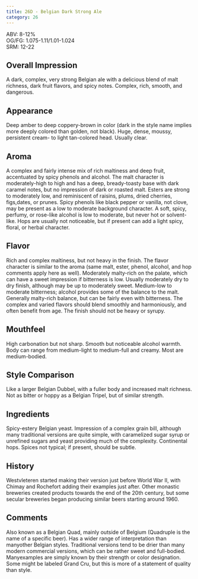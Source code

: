 ```yaml
---
title: 26D - Belgian Dark Strong Ale
category: 26
---
```


ABV: 8-12%  
OG/FG: 1.075-1.11/1.01-1.024  
SRM: 12-22  

## Overall Impression
A dark, complex, very strong Belgian ale with a delicious blend of malt richness, dark fruit flavors, and spicy notes. Complex, rich, smooth, and dangerous.

## Appearance
Deep amber to deep coppery-brown in color (dark in the style name implies more deeply colored than golden, not black). Huge, dense, moussy, persistent cream- to light tan-colored head. Usually clear.

## Aroma
A complex and fairly intense mix of rich maltiness and deep fruit, accentuated by spicy phenols and alcohol. The malt character is moderately-high to high and has a deep, bready-toasty base with dark caramel notes, but no impression of dark or roasted malt. Esters are strong to moderately low, and reminiscent of raisins, plums, dried cherries, figs,dates, or prunes. Spicy phenols like black pepper or vanilla, not clove, may be present as a low to moderate background character. A soft, spicy, perfumy, or rose-like alcohol is low to moderate, but never hot or solvent-like. Hops are usually not noticeable, but if present can add a light spicy, floral, or herbal character.

## Flavor
Rich and complex maltiness, but not heavy in the finish. The flavor character is similar to the aroma (same malt, ester, phenol, alcohol, and hop comments apply here as well). Moderately malty-rich on the palate, which can have a sweet impression if bitterness is low. Usually moderately dry to dry finish, although may be up to moderately sweet. Medium-low to moderate bitterness; alcohol provides some of the balance to the malt. Generally malty-rich balance, but can be fairly even with bitterness. The complex and varied flavors should blend smoothly and harmoniously, and often benefit from age. The finish should not be heavy or syrupy.

## Mouthfeel
High carbonation but not sharp. Smooth but noticeable alcohol warmth. Body can range from medium-light to medium-full and creamy. Most are medium-bodied.

## Style Comparison
Like a larger Belgian Dubbel, with a fuller body and increased malt richness. Not as bitter or hoppy as a Belgian Tripel, but of similar strength.

## Ingredients
Spicy-estery Belgian yeast. Impression of a complex grain bill, although many traditional versions are quite simple, with caramelized sugar syrup or unrefined sugars and yeast providing much of the complexity. Continental hops. Spices not typical; if present, should be subtle.

## History
Westvleteren started making their version just before World War II, with Chimay and Rochefort adding their examples just after. Other monastic breweries created products towards the end of the 20th century, but some secular breweries began producing similar beers starting around 1960.

## Comments
Also known as a Belgian Quad, mainly outside of Belgium (Quadruple is the name of a specific beer). Has a wider range of interpretation than manyother Belgian styles. Traditional versions tend to be drier than many modern commercial versions, which can be rather sweet and full-bodied. Manyexamples are simply known by their strength or color designation. Some might be labeled Grand Cru, but this is more of a statement of quality than style.